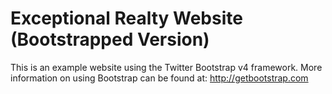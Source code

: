 # Exceptional Realty Website (Bootstrapped Version)

This is an example website using the Twitter Bootstrap v4 framework.
More information on using Bootstrap can be found at: http://getbootstrap.com
